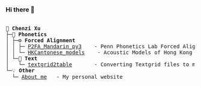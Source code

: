 ### Hi there 👋

<!--
**chenchenzi/chenchenzi** is a ✨ _special_ ✨ repository because its `README.md` (this file) appears on your GitHub profile.

Here are some ideas to get you started:

- 🔭 I’m currently working on ...
- 🌱 I’m currently learning ...
- 👯 I’m looking to collaborate on ...
- 🤔 I’m looking for help with ...
- 💬 Ask me about ...
- 📫 How to reach me: ...
- 😄 Pronouns: ...
- ⚡ Fun fact: ...
-->

<pre>

🌱 <b>Chenzi Xu</b>  
├─🌟 <b>Phonetics</b>  
│ ├─⚙️ <b>Forced Alignment</b>  
│ │ ├─ <a href="https://github.com/chenchenzi/P2FA_Mandarin_py3">P2FA_Mandarin_py3</a>    - Penn Phonetics Lab Forced Aligner Toolkit with Python 3 compatibility
│ │ └─ <a href="https://github.com/chenchenzi/HKCantonese_models">HKCantonese_models</a>    - Acoustic Models of Hong Kong Cantonese trained using open datasets
│ └─📖 <b>Text</b>  
│   └─ <a href="https://github.com/chenchenzi/textgrid2table">textgrid2table</a>       - Converting Textgrid files to more readable tabular format  
└─💡 <b>Other</b>  
  └─ <a href="https://chenzixu.rbind.io/">About me</a>   - My personal website

</pre>
